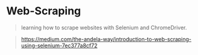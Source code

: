 # Web-Scraping

> learning how to scrape websites with Selenium and ChromeDriver.

> https://medium.com/the-andela-way/introduction-to-web-scraping-using-selenium-7ec377a8cf72
